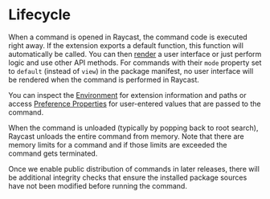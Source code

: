 # Lifecycle

When a command is opened in Raycast, the command code is executed right away. If the extension exports a default function, this function will automatically be called. You can then [render](../api-reference/user-interface/rendering.md) a user interface or just perform logic and use other API methods. For commands with their `mode` property set to `default` \(instead of `view`\) in the package manifest, no user interface will be rendered when the command is performed in Raycast.

You can inspect the [Environment](../api-reference/environment.md) for extension information and paths or access [Preference Properties](../api-reference/preferences.md) for user-entered values that are passed to the command.

When the command is unloaded \(typically by popping back to root search\), Raycast unloads the entire command from memory. Note that there are memory limits for a command and if those limits are exceeded the command gets terminated.

Once we enable public distribution of commands in later releases, there will be additional integrity checks that ensure the installed package sources have not been modified before running the command.

